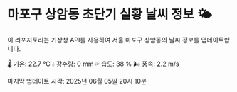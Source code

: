 
# 마포구 상암동 초단기 실황 날씨 정보 🌤️

이 리포지토리는 기상청 API를 사용하여 서울 마포구 상암동의 날씨 정보를 업데이트합니다. 

🌡️ 기온: 22.7 ℃
💧 강수량: 0 mm
💦 습도: 38 %
🌬️ 풍속: 2.2 m/s

마지막 업데이트 시각: 2025년 06월 05일 20시 10분    
